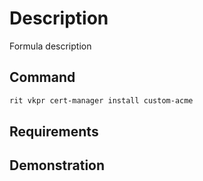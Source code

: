 # Description

Formula description

## Command

```bash
rit vkpr cert-manager install custom-acme
```

## Requirements

## Demonstration
